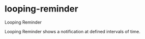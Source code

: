 # looping-reminder
Looping Reminder

Looping Reminder shows a notification at defined intervals of time.

